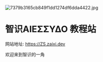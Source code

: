 ![7379b3165cb849f1dd1274df6dda4422.jpg]([<https://media-hosting.imagekit.io//5a7ed96412fe4642/7379b3165cb849f1dd1274df6dda4422.jpg?Expires=1834328285&Key-Pair-Id=K2ZIVPTIP2VGHC&Signature=tTPZSODyAAMDu4YcbRJcRtDFPsB-GnmMyPaQL~eyf8~hiJp~pExmWJADD6yEZdbS0meqGwIq1kEsg~FpXJWZtf0vRAdbtjlMnDWlXOoWrsiyyF1G26QYNBdd~AS4c9EK-b1AlbDqf1yg0cuIpsjBowahMnnO8nOOkK5u2blZWGMU8TsWvUFVwL7kHXP-Wb7-qbMT4imCM7MQNlQmhfQAdXtwxoYlRwLk0R7J-kZvj~DYH7tC4P~AbnXbwizHRmR-ftl1p6OPoAjW3Y~QpyFJmr8JCjmA6KSKc0Oq2CBKXkksRg4pMGp2fPvfZsUO90T6WBkAGYPwpsDweL3jfL77Kg__>](https://media-hosting.imagekit.io//b63c0ad5fbff4ffd/background.png?Expires=1835033098&Key-Pair-Id=K2ZIVPTIP2VGHC&Signature=khKZ6x7wf95OlqH0SMdipVSw-7hf7u1255sgQ53Ielg-hKtQg3SQPhHhsA9-1mdENuXdCzV0ALn0M4YoPukCgel5LN6KBg5~OpTHRUzPYSVWBOZNZbBKa6~rfc4kxoCnHKzQYZ3XYl~CU4OEbHLfjvYhUjSNfEocrp8k~YQrQ5~Yrr73zmLzVccDuWn1OT29FaYlaUfP~B0q7fXylc9qq7VXCJk3qPvOK2d5O2xfSLYEXNiUrlRHRapoz5HO3-vcHLaLoDsGIyaGb6E3fudSK3EaY4-7vkaUlNq5LQQNukncNhaK6R~RIvXfKu80wMHYuoQSSTyD8cXsbEtRGbTc2g__))
# 智识ΑIEΣΣΥΔΟ 教程站

网站地址: https://ZS.zaixi.dev

欢迎来到智识的一角
